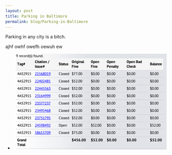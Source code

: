 ```yaml
---
layout: post
title: Parking in Baltimore
permalink: blog/Parking-in-Baltimore
---
```

Parking in any city is a bitch.

ajhf owhf owefh oewuh ew
<ul class="g">
  <li>
    <a href="/assets/tickets.png">
      <img src="/assets/tickets.png">
    </a>
  </li>
</ul>